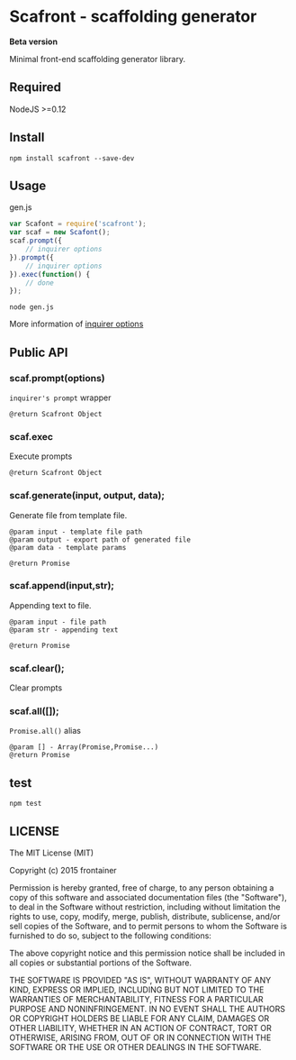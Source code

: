 # Scafront - scaffolding generator

**Beta version**

Minimal front-end scaffolding generator library.

## Required

NodeJS >=0.12

## Install

```shell
npm install scafront --save-dev
```

## Usage

gen.js

```js
var Scafont = require('scafront');
var scaf = new Scafont();
scaf.prompt({
    // inquirer options
}).prompt({
    // inquirer options
}).exec(function() {
    // done
});
```

```shell
node gen.js
```

More information of [inquirer options](https://github.com/SBoudrias/Inquirer.js/)

## Public API

### scaf.prompt(options)

`inquirer's prompt` wrapper

```
@return Scafront Object
```

### scaf.exec

Execute prompts

```
@return Scafront Object
```

### scaf.generate(input, output, data);

Generate file from template file.

```
@param input - template file path
@param output - export path of generated file
@param data - template params

@return Promise
```

### scaf.append(input,str);

Appending text to file.

```
@param input - file path
@param str - appending text

@return Promise
```

### scaf.clear();

Clear prompts

### scaf.all([]);

`Promise.all()` alias

```
@param [] - Array(Promise,Promise...)
@return Promise
```

## test

```shell
npm test
```

## LICENSE

The MIT License (MIT)

Copyright (c) 2015 frontainer

Permission is hereby granted, free of charge, to any person obtaining a copy of this software and associated documentation files (the "Software"), to deal in the Software without restriction, including without limitation the rights to use, copy, modify, merge, publish, distribute, sublicense, and/or sell copies of the Software, and to permit persons to whom the Software is furnished to do so, subject to the following conditions:

The above copyright notice and this permission notice shall be included in all copies or substantial portions of the Software.

THE SOFTWARE IS PROVIDED "AS IS", WITHOUT WARRANTY OF ANY KIND, EXPRESS OR IMPLIED, INCLUDING BUT NOT LIMITED TO THE WARRANTIES OF MERCHANTABILITY, FITNESS FOR A PARTICULAR PURPOSE AND NONINFRINGEMENT. IN NO EVENT SHALL THE AUTHORS OR COPYRIGHT HOLDERS BE LIABLE FOR ANY CLAIM, DAMAGES OR OTHER LIABILITY, WHETHER IN AN ACTION OF CONTRACT, TORT OR OTHERWISE, ARISING FROM, OUT OF OR IN CONNECTION WITH THE SOFTWARE OR THE USE OR OTHER DEALINGS IN THE SOFTWARE.